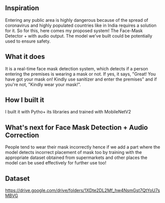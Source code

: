 
## Inspiration
Entering any public area is highly dangerous because of the spread of coronavirus and highly populated countries like in India requires a solution for it. So for this, here comes my proposed system! The  Face-Mask Detector + with audio output. 
The model we've built could be potentially used to ensure safety.
## What it does
It is a real-time face mask detection system, which detects if a person entering the premises is wearing a mask or not. If yes, it says, "Great! You have got your mask on! Kindly use sanitizer and enter the premises" and if you're not, "Kindly wear your mask!".
## How I built it
I built it with Pytho+ its libraries and trained with MobileNetV2

## What's next for Face Mask Detection + Audio Correction
People tend to wear their mask incorrectly hence if we add a part where the model detects incorrect placement of mask too by training with the appropriate dataset obtained from supermarkets and other places the model can be used effectively for further use too!

## Dataset 
https://drive.google.com/drive/folders/1XDte2DL2Mf_hw4NsmGst7QtYoU7sMBVG
